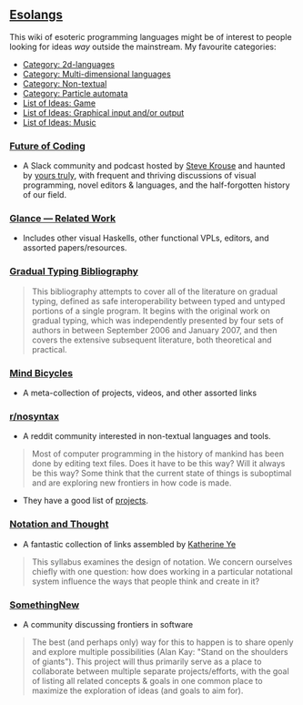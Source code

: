 ## [Esolangs](http://esolangs.org)
This wiki of esoteric programming languages might be of interest to people looking for ideas _way_ outside the mainstream. My favourite categories:

* [Category: 2d-languages](https://esolangs.org/wiki/Category:Two-dimensional_languages)
* [Category: Multi-dimensional languages](https://esolangs.org/wiki/Category:Multi-dimensional_languages)
* [Category: Non-textual](https://esolangs.org/wiki/Category:Non-textual)
* [Category: Particle automata](https://esolangs.org/wiki/Category:Particle_automata)
* [List of Ideas: Game](http://esolangs.org/wiki/List_of_ideas#Game)
* [List of Ideas: Graphical input and/or output](https://esolangs.org/wiki/List_of_ideas#Graphical_input_and.2For_output)
* [List of Ideas: Music](https://esolangs.org/wiki/List_of_ideas#Music)


### [Future of Coding](https://futureofcoding.org)
* A Slack community and podcast hosted by [Steve Krouse](https://twitter.com/stevekrouse) and haunted by [yours truly](https://twitter.com/spiralganglion), with frequent and thriving discussions of visual programming, novel editors & languages, and the half-forgotten history of our field.


### [Glance — Related Work](https://github.com/rgleichman/glance/wiki/Related-work)
* Includes other visual Haskells, other functional VPLs, editors, and assorted papers/resources.


### [Gradual Typing Bibliography](http://samth.github.io/gradual-typing-bib/)
> This bibliography attempts to cover all of the literature on gradual typing, defined as safe interoperability between typed and untyped portions of a single program. It begins with the original work on gradual typing, which was independently presented by four sets of authors in between September 2006 and January 2007, and then covers the extensive subsequent literature, both theoretical and practical.


### [Mind Bicycles](https://github.com/pel-daniel/mind-bicyles)
* A meta-collection of projects, videos, and other assorted links


### [r/nosyntax](https://www.reddit.com/r/nosyntax)
* A reddit community interested in non-textual languages and tools.
> Most of computer programming in the history of mankind has been done by editing text files. Does it have to be this way? Will it always be this way? Some think that the current state of things is suboptimal and are exploring new frontiers in how code is made.
* They have a good list of [projects](https://www.reddit.com/r/nosyntax/wiki/projects).


### [Notation and Thought](https://github.com/hypotext/notation)
* A fantastic collection of links assembled by [Katherine Ye](https://twitter.com/hypotext)
> This syllabus examines the design of notation. We concern ourselves chiefly with one question: how does working in a particular notational system influence the ways that people think and create in it?


### [SomethingNew](https://github.com/d-cook/SomethingNew)
* A community discussing frontiers in software
> The best (and perhaps only) way for this to happen is to share openly and explore multiple possibilities (Alan Kay: "Stand on the shoulders of giants"). This project will thus primarily serve as a place to collaborate between multiple separate projects/efforts, with the goal of listing all related concepts & goals in one common place to maximize the exploration of ideas (and goals to aim for).
